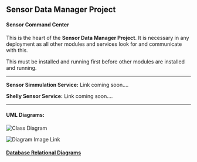 ## Sensor Data Manager Project
#### Sensor Command Center 

This is the heart of the **Sensor Data Manager Project**. It is necessary in any deployment as all other modules and services look for and communicate with this. 

This must be installed and running first before other modules are installed and running. 


_______________________________________________________________________________________________________________________________________________________________________________________

**Sensor Simmulation Service:** Link coming soon....

**Shelly Sensor Service:** Link coming soon....


_______________________________________________________________________________________________________________________________________________________________________________________

#### UML Diagrams: 

![Class Diagram](http://www.plantuml.com/plantuml/proxy?src=https://raw.githubusercontent.com/CharisGrubb/SensorCommandCenter/main/Documentation/UML/SCC.puml)
<!-- TEST -->
![Diagram Image Link](https://raw.githubusercontent.com/CharisGrubb/SensorCommandCenter/main/Documentation/UML/SCC.puml)

#### [Database Relational Diagrams](Documentation/Database_Relational_Diagram.md)